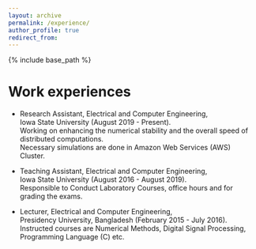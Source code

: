 ```yaml
---
layout: archive
permalink: /experience/
author_profile: true
redirect_from:
---
```


{% include base_path %}

Work experiences
======
* Research Assistant, Electrical and Computer Engineering, <br/> Iowa State University (August 2019 - Present). <br/> Working on enhancing the numerical stability and the overall speed of distributed computations. <br/> Necessary simulations are done in Amazon Web Services (AWS) Cluster. 

* Teaching Assistant, Electrical and Computer Engineering, <br/> Iowa State University (August 2016 - August 2019). <br/>  Responsible to Conduct Laboratory Courses, office hours and for grading the exams.

* Lecturer, Electrical and Computer Engineering, <br/> Presidency University, Bangladesh (February 2015 - July 2016). <br/>  Instructed courses are Numerical Methods, Digital Signal Processing, Programming Language (C) etc.
